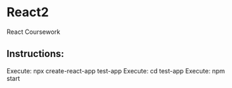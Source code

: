 #   React2

React Coursework

##  Instructions:

Execute: npx create-react-app test-app
Execute: cd test-app
Execute: npm start